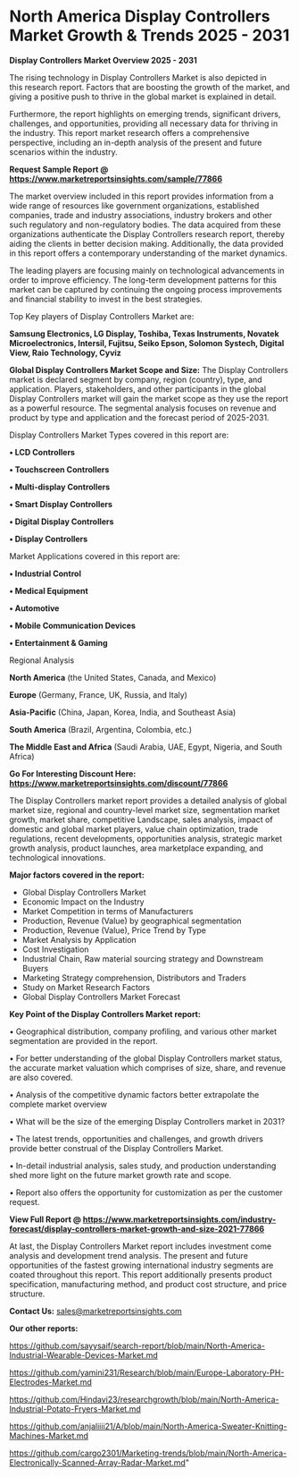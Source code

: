 # North America Display Controllers Market Growth & Trends 2025 - 2031

<Strong> Display Controllers Market Overview 2025 - 2031</strong>

The rising technology in Display Controllers Market is also depicted in this research report. Factors that are boosting the growth of the market, and giving a positive push to thrive in the global market is explained in detail.

Furthermore, the report highlights on emerging trends, significant drivers, challenges, and opportunities, providing all necessary data for thriving in the industry. This report market research offers a comprehensive perspective, including an in-depth analysis of the present and future scenarios within the industry.

<strong>Request Sample Report @ <a href=https://www.marketreportsinsights.com/sample/77866>https://www.marketreportsinsights.com/sample/77866</a></strong>

The market overview included in this report provides information from a wide range of resources like government organizations, established companies, trade and industry associations, industry brokers and other such regulatory and non-regulatory bodies. The data acquired from these organizations authenticate the Display Controllers research report, thereby aiding the clients in better decision making. Additionally, the data provided in this report offers a contemporary understanding of the market dynamics.

The leading players are focusing mainly on technological advancements in order to improve efficiency. The long-term development patterns for this market can be captured by continuing the ongoing process improvements and financial stability to invest in the best strategies.

Top Key players of Display Controllers Market are:

<strong>Samsung Electronics, LG Display, Toshiba, Texas Instruments, Novatek Microelectronics, Intersil, Fujitsu, Seiko Epson, Solomon Systech, Digital View, Raio Technology, Cyviz</strong>

<strong><b>Global Display Controllers Market Scope and Size:</b></strong>
The Display Controllers market is declared segment by company, region (country), type, and application. Players, stakeholders, and other participants in the global Display Controllers market will gain the market scope as they use the report as a powerful resource. The segmental analysis focuses on revenue and product by type and application and the forecast period of 2025-2031.

Display Controllers Market Types covered in this report are:

<strong>• LCD Controllers

• Touchscreen Controllers

• Multi-display Controllers

• Smart Display Controllers

• Digital Display Controllers

• Display Controllers</strong>

Market Applications covered in this report are:

<strong>• Industrial Control

• Medical Equipment

• Automotive

• Mobile Communication Devices

• Entertainment & Gaming</strong> 

Regional Analysis

<strong>North America</strong> (the United States, Canada, and Mexico)

<strong>Europe</strong> (Germany, France, UK, Russia, and Italy)

<strong>Asia-Pacific</strong> (China, Japan, Korea, India, and Southeast Asia)

<strong>South America</strong> (Brazil, Argentina, Colombia, etc.)

<strong>The Middle East and Africa</strong> (Saudi Arabia, UAE, Egypt, Nigeria, and South Africa)

<strong>Go For Interesting Discount Here: <a href=https://www.marketreportsinsights.com/discount/77866>https://www.marketreportsinsights.com/discount/77866</a></strong>

The Display Controllers market report provides a detailed analysis of global market size, regional and country-level market size, segmentation market growth, market share, competitive Landscape, sales analysis, impact of domestic and global market players, value chain optimization, trade regulations, recent developments, opportunities analysis, strategic market growth analysis, product launches, area marketplace expanding, and technological innovations.

<strong><b>Major factors covered in the report:</b></strong>
<ul>
  <li>Global Display Controllers Market </li>
  <li>Economic Impact on the Industry</li>
  <li>Market Competition in terms of Manufacturers</li>
  <li>Production, Revenue (Value) by geographical segmentation</li>
  <li>Production, Revenue (Value), Price Trend by Type</li>
  <li>Market Analysis by Application</li>
  <li>Cost Investigation</li>
  <li>Industrial Chain, Raw material sourcing strategy and Downstream Buyers</li>
  <li>Marketing Strategy comprehension, Distributors and Traders</li>
  <li>Study on Market Research Factors</li>
  <li>Global Display Controllers Market Forecast</li>
</ul>

<strong><b>Key Point of the Display Controllers Market report:</b></strong>

• Geographical distribution, company profiling, and various other market segmentation are provided in the report.

• For better understanding of the global Display Controllers market status, the accurate market valuation which comprises of size, share, and revenue are also covered.

• Analysis of the competitive dynamic factors better extrapolate the complete market overview

• What will be the size of the emerging Display Controllers market in 2031?

• The latest trends, opportunities and challenges, and growth drivers provide better construal of the Display Controllers Market.

• In-detail industrial analysis, sales study, and production understanding shed more light on the future market growth rate and scope.

• Report also offers the opportunity for customization as per the customer request.

<strong><b>View Full Report @ <a href=https://www.marketreportsinsights.com/industry-forecast/display-controllers-market-growth-and-size-2021-77866>https://www.marketreportsinsights.com/industry-forecast/display-controllers-market-growth-and-size-2021-77866</a></b></strong>


At last, the Display Controllers Market report includes investment come analysis and development trend analysis. The present and future opportunities of the fastest growing international industry segments are coated throughout this report. This report additionally presents product specification, manufacturing method, and product cost structure, and price structure.

<strong>Contact Us:</strong>
sales@marketreportsinsights.com

<strong>Our other reports:</strong>

<a href=https://github.com/sayysaif/search-report/blob/main/North-America-Industrial-Wearable-Devices-Market.md>https://github.com/sayysaif/search-report/blob/main/North-America-Industrial-Wearable-Devices-Market.md</a>

<a href=https://github.com/yamini231/Research/blob/main/Europe-Laboratory-PH-Electrodes-Market.md>https://github.com/yamini231/Research/blob/main/Europe-Laboratory-PH-Electrodes-Market.md</a>

<a href=https://github.com/Hindavi23/researchgrowth/blob/main/North-America-Industrial-Potato-Fryers-Market.md>https://github.com/Hindavi23/researchgrowth/blob/main/North-America-Industrial-Potato-Fryers-Market.md</a>

<a href=https://github.com/anjaliiii21/A/blob/main/North-America-Sweater-Knitting-Machines-Market.md>https://github.com/anjaliiii21/A/blob/main/North-America-Sweater-Knitting-Machines-Market.md</a>

<a href=https://github.com/cargo2301/Marketing-trends/blob/main/North-America-Electronically-Scanned-Array-Radar-Market.md>https://github.com/cargo2301/Marketing-trends/blob/main/North-America-Electronically-Scanned-Array-Radar-Market.md</a>"
